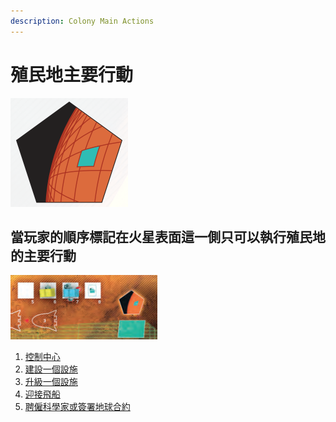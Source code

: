 ```yaml
---
description: Colony Main Actions
---
```


# 殖民地主要行動

![](<../../../../.gitbook/assets/image (10).png>)

## 當玩家的順序標記在火星表面這一側只可以執行殖民地的主要行動

![](<../../../../.gitbook/assets/image (25).png>)

1. [控制中心](control-center/)
2. [建設一個設施](construct-a-building/)
3. [升級一個設施](upgrade-a-building.md)
4. [迎接飛船](welcome-a-ship.md)
5. [聘僱科學家或簽署地球合約](hire-a-scientist-or-take-an-earth-contract.md)
